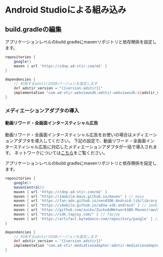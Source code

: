# Android Studioによる組み込み

## build.gradleの編集
アプリケーションレベルのbuild.gradleにmavenリポジトリと依存関係を設定します。

```groovy hl_lines="6 10"
repositories {
    google()
    maven { url 'https://cdnp.ad-stir.com/m2' }
}

dependencies {
    // 利用するadstirのSDKバージョンを設定します
    def adstir_version = "{{version.adstir}}"
    implementation "com.ad-stir.webviewsdk:adstir-webviewsdk:${adstir_version}"
}
```

### メディエーションアダプタの導入


#### 動画リワード・全画面インタースティシャル広告
動画リワード・全画面インタースティシャル広告をお使いの場合はメディエーションアダプタを導入してください。
下記の設定で、動画リワード・全画面インタースティシャル広告に対応したメディエーションアダプタが一括で導入されます。
ネットワークについては[こちら](../network/index.md)をご覧ください。


アプリケーションレベルのbuild.gradleにmavenリポジトリと依存関係を設定します。

```groovy hl_lines="13 17"
repositories {
    google()
    mavenCentral()
    maven { url 'https://cdnp.ad-stir.com/m2' }
    maven { url "https://imobile-maio.github.io/maven" } // maio
    maven { url 'https://fan-adn.github.io/nendSDK-Android-lib/library' } // nend
    maven { url "https://imobile.github.io/adnw-sdk-android" } // imobile
    maven { url 'https://github.com/zucks/ZucksAdNetworkSDK-Maven/raw/master/' } // zucks
    maven { url "https://sdk.tapjoy.com/" } // Tapjoy
    maven { url 'https://artifact.bytedance.com/repository/pangle' } // TikTok
}

dependencies {
    // 利用するadstirのSDKバージョンを設定します
    def adstir_version = "{{version.adstir}}"
    implementation "com.ad-stir.mediationadapter:adstir-mediationadapter:${adstir_version}"
}
```